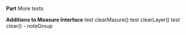 
**Part**
More tests

**Additions to Measure Interface**
test clearMasure()
test clearLayer()
test clear() - noteGroup
